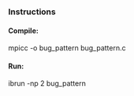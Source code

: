 ### Instructions

#### Compile:
mpicc -o bug_pattern bug_pattern.c

#### Run:
ibrun -np 2 bug_pattern


